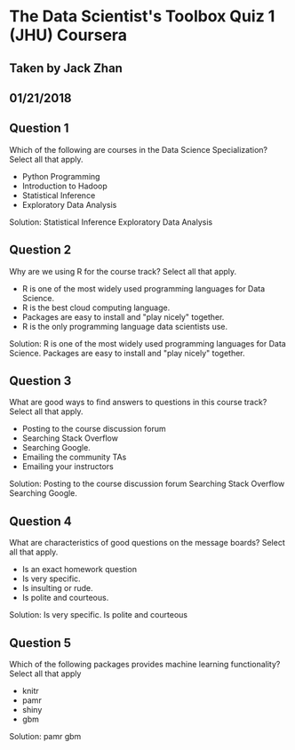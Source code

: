 # The Data Scientist's Toolbox Quiz 1 (JHU) Coursera
## Taken by Jack Zhan
## 01/21/2018

Question 1
----------
Which of the following are courses in the Data Science Specialization? Select all that apply.
* Python Programming
* Introduction to Hadoop
* Statistical Inference
* Exploratory Data Analysis

Solution:
Statistical Inference
Exploratory Data Analysis

Question 2
----------
Why are we using R for the course track? Select all that apply.
* R is one of the most widely used programming languages for Data Science.
* R is the best cloud computing language.
* Packages are easy to install and "play nicely" together.
* R is the only programming language data scientists use.

Solution:
R is one of the most widely used programming languages for Data Science.
Packages are easy to install and "play nicely" together.

Question 3
----------
What are good ways to find answers to questions in this course track? Select all that apply.
* Posting to the course discussion forum
* Searching Stack Overflow
* Searching Google.
* Emailing the community TAs
* Emailing your instructors

Solution:
Posting to the course discussion forum 
Searching Stack Overflow
Searching Google.

Question 4
----------
What are characteristics of good questions on the message boards? Select all that apply.
* Is an exact homework question
* Is very specific.
* Is insulting or rude.
* Is polite and courteous.

Solution:
Is very specific.
Is polite and courteous

Question 5
----------
Which of the following packages provides machine learning functionality? Select all that apply

* knitr
* pamr
* shiny
* gbm

Solution:
pamr
gbm
